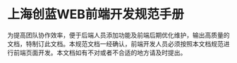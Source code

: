 # 上海创蓝WEB前端开发规范手册
为提高团队协作效率，便于后端人员添加功能及前端后期优化维护，输出高质量的文档，特制订此文档。本规范文档一经确认，前端开发人员必须按照本文档规范进行前端页面开发。本文档如有不对或者不合适的地方请及时提出。
